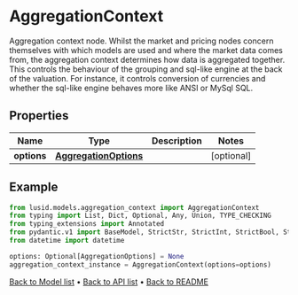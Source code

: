 # AggregationContext

Aggregation context node. Whilst the market and pricing nodes concern themselves with which models are used and where the market data comes from, the aggregation  context determines how data is aggregated together. This controls the behaviour of the grouping and sql-like engine at the back of the valuation. For instance,  it controls conversion of currencies and whether the sql-like engine behaves more like ANSI or MySql SQL.
## Properties
Name | Type | Description | Notes
------------ | ------------- | ------------- | -------------
**options** | [**AggregationOptions**](AggregationOptions.md) |  | [optional] 
## Example

```python
from lusid.models.aggregation_context import AggregationContext
from typing import List, Dict, Optional, Any, Union, TYPE_CHECKING
from typing_extensions import Annotated
from pydantic.v1 import BaseModel, StrictStr, StrictInt, StrictBool, StrictFloat, StrictBytes, Field, validator, ValidationError, conlist, constr
from datetime import datetime

options: Optional[AggregationOptions] = None
aggregation_context_instance = AggregationContext(options=options)

```

[Back to Model list](../README.md#documentation-for-models) &#8226; [Back to API list](../README.md#documentation-for-api-endpoints) &#8226; [Back to README](../README.md)


